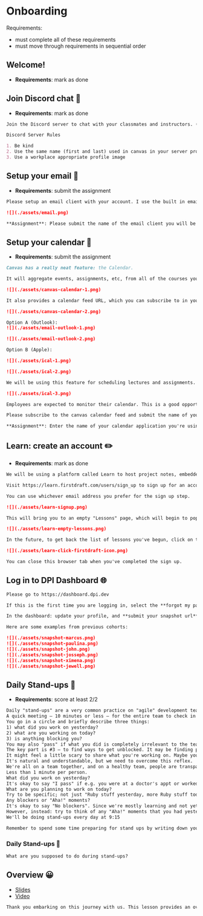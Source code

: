 <!-- TODO: simplify -->
<!-- TODO: anything else needed here? eg attendance, schedule, expectations, etc. -->
# Onboarding

Requirements:
- must complete all of these requirements
- must move through requirements in sequential order

## Welcome!
- **Requirements**: mark as done
<!-- TODO: add welcome video -->

## Join Discord chat 💬
- **Requirements**: mark as done
```md
Join the Discord server to chat with your classmates and instructors. (link on home page)

Discord Server Rules

1. Be kind
2. Use the same name (first and last) used in canvas in your server profile
3. Use a workplace appropriate profile image
```

## Setup your email 📧
- **Requirements**: submit the assignment
<!-- TODO: emphasize setting it up on phone, computer, etc. and to check it frequently -->
<!-- add why we do this -->
```md
Please setup an email client with your account. I use the built in email client on macOS. It is very important to mind your email on the job. When you use an email client it's much easier to monitor incoming emails. (especially if you have multiple accounts)

![](./assets/email.png)

**Assignment**: Please submit the name of the email client you will be using in class.
```

## Setup your calendar 📅
- **Requirements**: submit the assignment
<!-- TODO: emphasize importance to minding your calendar -->
```md
Canvas has a really neat feature: the Calendar.

It will aggregate events, assignments, etc, from all of the courses you are enrolled in:

![](./assets/canvas-calendar-1.png)

It also provides a calendar feed URL, which you can subscribe to in your calendar of choice (I use apple calendar):

![](./assets/canvas-calendar-2.png)

Option A (Outlook):
![](./assets/email-outlook-1.png)

![](./assets/email-outlook-2.png)

Option B (Apple):

![](./assets/ical-1.png)

![](./assets/ical-2.png)

We will be using this feature for scheduling lectures and assignments. Make sure to set the calendar subscription to auto-refresh at least every 15-minutes so you always have an accurate calendar. 

![](./assets/ical-3.png)

Employees are expected to monitor their calendar. This is a good opportunity to practice using your calendar, whether it's Apple Calendar, Google Calendar, Outlook or any other.

Please subscribe to the canvas calendar feed and submit the name of your preferred calendar app.

**Assignment**: Enter the name of your calendar application you're using to subscribe to the canvas calendar.
```


## Learn: create an account ✏️
- **Requirements**: mark as done
```md
We will be using a platform called Learn to host project notes, embedded quizzes, and to launch GitHub projects.

Visit https://learn.firstdraft.com/users/sign_up to sign up for an account before proceeding.

You can use whichever email address you prefer for the sign up step.

![](./assets/learn-signup.png)

This will bring you to an empty "Lessons" page, which will begin to populate as you move through the course.

![](./assets/learn-empty-lessons.png)

In the future, to get back the list of lessons you've begun, click on the "firstdraft" logo at the top of a Lesson page:

![](./assets/learn-click-firstdraft-icon.png)

You can close this browser tab when you've completed the sign up.
```

## Log in to DPI Dashboard 🌐 <!-- TODO: move to resumes, networking, and career development -->
```md
Please go to https://dashboard.dpi.dev

If this is the first time you are logging in, select the **forgot my password link**, enter your Canvas email, and look for an email verification and sign-in link to set a new password for the dashboard. Check your spam folder for the email if you do not find it in your Inbox.

In the dashboard: update your profile, and **submit your snapshot url**. Make sure to check out your snapshot and edit your profile so it has updated information. We share these snapshots with employers so make sure it is a good reflection of your skills and experience.

Here are some examples from previous cohorts:

![](./assets/snapshot-marcus.png)
![](./assets/snapshot-paulina.png)
![](./assets/snapshot-john.png)
![](./assets/snapshot-josseph.png)
![](./assets/snapshot-ximena.png)
![](./assets/snapshot-jewell.png)
```

## Daily Stand-ups 🌟 <!-- Discuss more on agile/scrum ceremonies? retro on fridays, etc. -->
<!-- TODO: convert to Learn lesson for scoring -->
- **Requirements**: score at least 2/2
```md
Daily "stand-ups" are a very common practice on "agile" development teams.
A quick meeting — 10 minutes or less — for the entire team to check in with each other. It's called "stand-up" because it's supposed to be short enough to stand for the entire thing.
You go in a circle and briefly describe three things:
1) what did you work on yesterday?
2) what are you working on today?
3) is anything blocking you?
You may also "pass" if what you did is completely irrelevant to the team (e.g. I took my dog to the vet).
The key part is #3 — to find ways to get unblocked. It may be finding people with expertise in what you're struggling with or letting other people know that they're blocking you.
It might feel a little scary to share what you're working on. Maybe you're behind and feel self-conscious? Maybe you're ahead and feel self-conscious?
It's natural and understandable, but we need to overcome this reflex.
We're all on a team together, and on a healthy team, people are transparent with each other. There's no judgment, only support.
Less than 1 minute per person.
What did you work on yesterday?
It's okay to say "I pass" if e.g. you were at a doctor's appt or worked on something not relevant to the team.
What are you planning to work on today?
Try to be specific; not just "Ruby stuff yesterday, more Ruby stuff today". Otherwise you might as well just pass.
Any blockers or "Aha!" moments?
It's okay to say "No blockers". Since we're mostly learning and not yet working on teams, you probably won't have blockers, per se. 
However, instead: try to think of any "Aha!" moments that you had yesterday and share those.
We'll be doing stand-ups every day at 9:15

Remember to spend some time preparing for stand ups by writing down your 3 things.
```

### Daily Stand-ups 🌟
```md
What are you supposed to do during stand-ups?
```

## Overview 😀
- [Slides](https://github.com/DPI-WE/sdf-overview)
- [Video](https://youtu.be/zKXbvdpGjnE)
```md
Thank you embarking on this journey with us. This lesson provides an overview of the 12-week software development foundations course.
```
